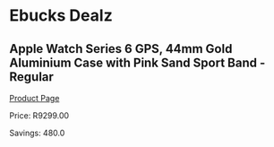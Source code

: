 
# Ebucks Dealz
## Apple Watch Series 6 GPS, 44mm Gold Aluminium Case with Pink Sand Sport Band - Regular
[Product Page](https://www.ebucks.com/web/shop/productSelected.do?prodId=1129185024&catId=842823972)

Price: R9299.00

Savings: 480.0


	